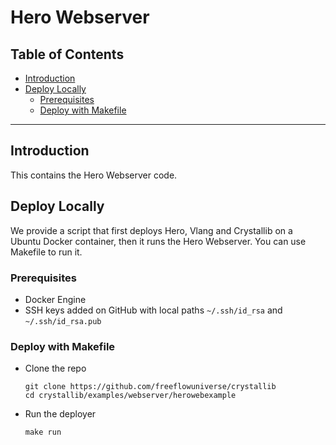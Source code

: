 <h1>Hero Webserver</h2>

<h2>Table of Contents</h2>

- [Introduction](#introduction)
- [Deploy Locally](#deploy-locally)
  - [Prerequisites](#prerequisites)
  - [Deploy with Makefile](#deploy-with-makefile)

---

## Introduction

This contains the Hero Webserver code.

## Deploy Locally

We provide a script that first deploys Hero, Vlang and Crystallib on a Ubuntu Docker container, then it runs the Hero Webserver. You can use Makefile to run it.

### Prerequisites

- Docker Engine
- SSH keys added on GitHub with local paths `~/.ssh/id_rsa` and `~/.ssh/id_rsa.pub`

### Deploy with Makefile

- Clone the repo
  ```
  git clone https://github.com/freeflowuniverse/crystallib
  cd crystallib/examples/webserver/herowebexample
  ```
- Run the deployer
  ```
  make run
  ```